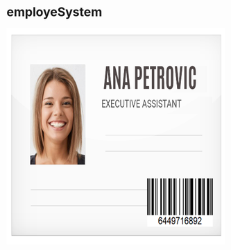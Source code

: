 # employeSystem
<img src="https://github.com/rile037/employeSystem/blob/main/dokument.png" width="1000" height="500" />
